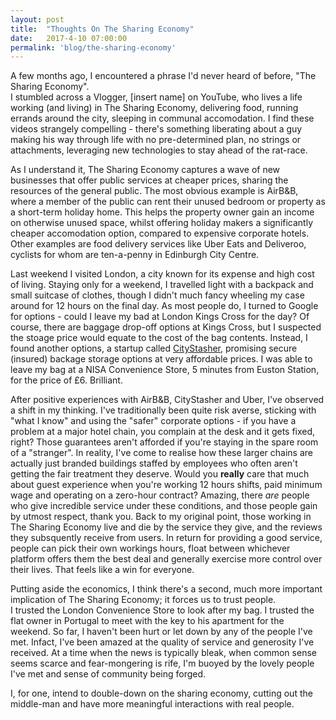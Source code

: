 ```yaml
---
layout: post
title:  "Thoughts On The Sharing Economy"
date:   2017-4-10 07:00:00
permalink: 'blog/the-sharing-economy'
---
```


A few months ago, I encountered a phrase I'd never heard of before, "The Sharing Economy".  
I stumbled across a Vlogger, [insert name] on YouTube, who lives a life working (and living) in The Sharing Economy, delivering food, running errands around the city, sleeping in communal accomodation. I find these videos strangely compelling - there's something liberating about a guy making his way through life with no pre-determined plan, no strings or attachments, leveraging new technologies to stay ahead of the rat-race.

As I understand it, The Sharing Economy captures a wave of new businesses that offer public services at cheaper prices, sharing the resources of the general public. The most obvious example is AirB&B, where a member of the public can rent their unused bedroom or property as a short-term holiday home.
This helps the property owner gain an income on otherwise unused space, whilst offering holiday makers a significantly cheaper accomodation option, compared to expensive corporate hotels.
Other examples are food delivery services like Uber Eats and Deliveroo, cyclists for whom are ten-a-penny in Edinburgh City Centre.

Last weekend I visited London, a city known for its expense and high cost of living. Staying only for a weekend, I travelled light with a backpack and small suitcase of clothes, though I didn't much fancy wheeling my case around for 12 hours on the final day. As most people do, I turned to Google for options - could I leave my bad at London Kings Cross for the day? Of course, there are baggage drop-off options at Kings Cross, but I suspected the stoage price would equate to the cost of the bag contents. Instead, I found another options, a startup called [CityStasher](https://www.citystasher.com), promising secure (insured) backage storage options at very affordable prices. I was able to leave my bag at a NISA Convenience Store, 5 minutes from Euston Station, for the price of £6. Brilliant.

After positive experiences with AirB&B, CityStasher and Uber, I've observed a shift in my thinking. I've traditionally been quite risk averse, sticking with "what I know" and using the "safer" corporate options - if you have a problem at a major hotel chain, you complain at the desk and it gets fixed, right? Those guarantees aren't afforded if you're staying in the spare room of a "stranger". In reality, I've come to realise how these larger chains are actually just branded buildings staffed by employees who often aren't getting the fair treatment they deserve. Would you **really** care that much about guest experience when you're working 12 hours shifts, paid minimum wage and operating on a zero-hour contract? Amazing, there *are* people who give incredible service under these conditions, and those people gain by utmost respect, thank you.
Back to my original point, those working in The Sharing Economy live and die by the service they give, and the reviews they subsquently receive from users. In return for providing a good service, people can pick their own workings hours, float between whichever platform offers them the best deal and generally exercise more control over their lives. That feels like a win for everyone.

Putting aside the economics, I think there's a second, much more important implication of The Sharing Economy; it forces us to trust people.  
I trusted the London Convenience Store to look after my bag. I trusted the flat owner in Portugal to meet with the key to his apartment for the weekend. So far, I haven't been hurt or let down by any of the people I've met. Infact, I've been amazed at the quality of service and generosity I've received. At a time when the news is typically bleak, when common sense seems scarce and fear-mongering is rife, I'm buoyed by the lovely people I've met and sense of community being forged.

I, for one, intend to double-down on the sharing economy, cutting out the middle-man and have more meaningful interactions with real people.

